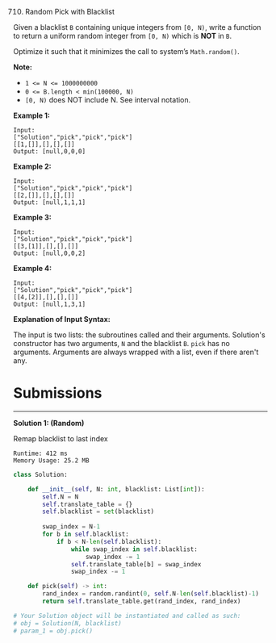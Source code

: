 710. Random Pick with Blacklist

Given a blacklist `B` containing unique integers from `[0, N)`, write a function to return a uniform random integer from `[0, N)` which is **NOT** in `B`.

Optimize it such that it minimizes the call to system’s `Math.random()`.

**Note:**

* `1 <= N <= 1000000000`
* `0 <= B.length < min(100000, N)`
* `[0, N)` does NOT include N. See interval notation.

**Example 1:**
```
Input: 
["Solution","pick","pick","pick"]
[[1,[]],[],[],[]]
Output: [null,0,0,0]
```

**Example 2:**
```
Input: 
["Solution","pick","pick","pick"]
[[2,[]],[],[],[]]
Output: [null,1,1,1]
```

**Example 3:**
```
Input: 
["Solution","pick","pick","pick"]
[[3,[1]],[],[],[]]
Output: [null,0,0,2]
```

**Example 4:**
```
Input: 
["Solution","pick","pick","pick"]
[[4,[2]],[],[],[]]
Output: [null,1,3,1]
```

**Explanation of Input Syntax:**

The input is two lists: the subroutines called and their arguments. Solution's constructor has two arguments, `N` and the blacklist `B`. `pick` has no arguments. Arguments are always wrapped with a list, even if there aren't any.

# Submissions
---
**Solution 1: (Random)**

Remap blacklist to last index
```
Runtime: 412 ms
Memory Usage: 25.2 MB
```
```python
class Solution:

    def __init__(self, N: int, blacklist: List[int]):
        self.N = N
        self.translate_table = {}
        self.blacklist = set(blacklist)
        
        swap_index = N-1
        for b in self.blacklist:
            if b < N-len(self.blacklist):
                while swap_index in self.blacklist:
                    swap_index -= 1
                self.translate_table[b] = swap_index
                swap_index -= 1

    def pick(self) -> int:
        rand_index = random.randint(0, self.N-len(self.blacklist)-1)
        return self.translate_table.get(rand_index, rand_index)

# Your Solution object will be instantiated and called as such:
# obj = Solution(N, blacklist)
# param_1 = obj.pick()
```